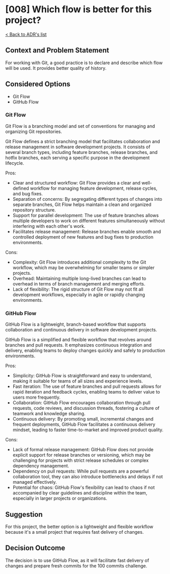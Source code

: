 # [008] Which flow is better for this project?
[< Back to ADR's list](README.md)

## Context and  Problem Statement
For working with Git, a good practice is to declare and describe which flow will be used. It provides better quality of history.

## Considered Options
- Git Flow
- GitHub Flow

### Git Flow

Git Flow is a branching model and set of conventions for managing and organizing Git repositories.

Git Flow defines a strict branching model that facilitates collaboration and release management in software development projects. It consists of several branch types, including feature branches, release branches, and hotfix branches, each serving a specific purpose in the development lifecycle.

Pros:
- Clear and structured workflow: Git Flow provides a clear and well-defined workflow for managing feature development, release cycles, and bug fixes.
- Separation of concerns: By segregating different types of changes into separate branches, Git Flow helps maintain a clean and organized repository structure.
- Support for parallel development: The use of feature branches allows multiple developers to work on different features simultaneously without interfering with each other's work.
- Facilitates release management: Release branches enable smooth and controlled deployment of new features and bug fixes to production environments.

Cons:
- Complexity: Git Flow introduces additional complexity to the Git workflow, which may be overwhelming for smaller teams or simpler projects.
- Overhead: Maintaining multiple long-lived branches can lead to overhead in terms of branch management and merging efforts.
- Lack of flexibility: The rigid structure of Git Flow may not fit all development workflows, especially in agile or rapidly changing environments.

### GitHub Flow

GitHub Flow is a lightweight, branch-based workflow that supports collaboration and continuous delivery in software development projects.

GitHub Flow is a simplified and flexible workflow that revolves around branches and pull requests. It emphasizes continuous integration and delivery, enabling teams to deploy changes quickly and safely to production environments.

Pros:
- Simplicity: GitHub Flow is straightforward and easy to understand, making it suitable for teams of all sizes and experience levels.
- Fast iteration: The use of feature branches and pull requests allows for rapid iteration and feedback cycles, enabling teams to deliver value to users more frequently.
- Collaboration: GitHub Flow encourages collaboration through pull requests, code reviews, and discussion threads, fostering a culture of teamwork and knowledge sharing.
- Continuous delivery: By promoting small, incremental changes and frequent deployments, GitHub Flow facilitates a continuous delivery mindset, leading to faster time-to-market and improved product quality.

Cons:
- Lack of formal release management: GitHub Flow does not provide explicit support for release branches or versioning, which may be challenging for projects with strict release schedules or complex dependency management.
- Dependency on pull requests: While pull requests are a powerful collaboration tool, they can also introduce bottlenecks and delays if not managed effectively.
- Potential for chaos: GitHub Flow's flexibility can lead to chaos if not accompanied by clear guidelines and discipline within the team, especially in larger projects or organizations.



## Suggestion
For this project, the better option is a lightweight and flexible workflow because it's a small project that requires fast delivery of changes.

## Decision Outcome
The decision is to use GitHub Flow, as it will facilitate fast delivery of changes and prepare fresh commits for the 100 commits challenge.